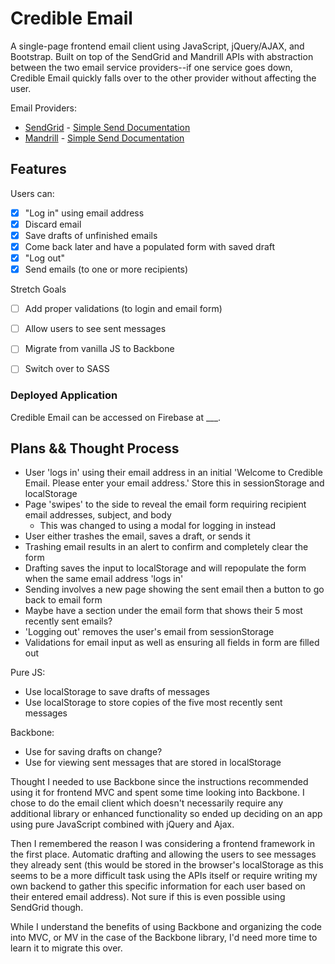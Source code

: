# Credible Email
A single-page frontend email client using JavaScript, jQuery/AJAX, and Bootstrap. Built on top of the SendGrid and Mandrill APIs with abstraction between the two email service providers--if one service goes down, Credible Email quickly falls over to the other provider without affecting the user.

Email Providers:

* [SendGrid](https://sendgrid.com/user/signup) - [Simple Send Documentation](https://sendgrid.com/docs/API_Reference/Web_API/mail.html)
* [Mandrill](https://mandrillapp.com) - [Simple Send Documentation](https://mandrillapp.com/api/docs/messages.JSON.html#method-send)

## Features
Users can:

- [X] "Log in" using email address
- [X] Discard email
- [X] Save drafts of unfinished emails
- [X] Come back later and have a populated form with saved draft
- [X] "Log out"
- [X] Send emails (to one or more recipients)

Stretch Goals
- [ ] Add proper validations (to login and email form)
- [ ] Allow users to see sent messages
- [ ] Migrate from vanilla JS to Backbone
- [ ] Switch over to SASS


<!-- Need to fix issue with popover showing up on valid input after entering invalid input -->
<!-- Need to fix issue of page refresh and clearing populated form -->

### Deployed Application
Credible Email can be accessed on Firebase at ___.


## Plans && Thought Process
- User 'logs in' using their email address in an initial 'Welcome to Credible Email. Please enter your email address.' Store this in sessionStorage and localStorage
- Page 'swipes' to the side to reveal the email form requiring recipient email addresses, subject, and body
  - This was changed to using a modal for logging in instead
- User either trashes the email, saves a draft, or sends it
- Trashing email results in an alert to confirm and completely clear the form
- Drafting saves the input to localStorage and will repopulate the form when the same email address 'logs in'
- Sending involves a new page showing the sent email then a button to go back to email form
- Maybe have a section under the email form that shows their 5 most recently sent emails?
- 'Logging out' removes the user's email from sessionStorage
- Validations for email input as well as ensuring all fields in form are filled out

Pure JS:
- Use localStorage to save drafts of messages
- Use localStorage to store copies of the five most recently sent messages

Backbone:
- Use for saving drafts on change?
- Use for viewing sent messages that are stored in localStorage

Thought I needed to use Backbone since the instructions recommended using it for frontend MVC and spent some time looking into Backbone. I chose to do the email client which doesn't necessarily require any additional library or enhanced functionality so ended up deciding on an app using pure JavaScript combined with jQuery and Ajax.

Then I remembered the reason I was considering a frontend framework in the first place. Automatic drafting and allowing the users to see messages they already sent (this would be stored in the browser's localStorage as this seems to be a more difficult task using the APIs itself or require writing my own backend to gather this specific information for each user based on their entered email address). Not sure if this is even possible using SendGrid though.

While I understand the benefits of using Backbone and organizing the code into MVC, or MV in the case of the Backbone library, I'd need more time to learn it to migrate this over.
